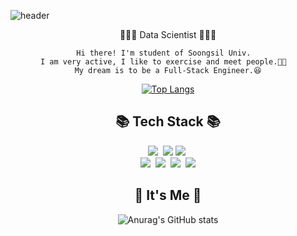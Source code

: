 

![header](https://capsule-render.vercel.app/api?type=cylinder&color=FFA500&width=100%&height=200&descAlign=50&fontAlign=50&section=header&text=Stillssi's Github&fontSize=65&fontColor=2E2E2E&animation=twinkling)  


<div align="center">
👩🏻‍💻 Data Scientist 👩🏻‍💻
    
    Hi there! I'm student of Soongsil Univ.  
    I am very active, I like to exercise and meet people.🦾🥂  
    My dream is to be a Full-Stack Engineer.😆

[![Top Langs](https://github-readme-stats.vercel.app/api/top-langs/?username=stillssi&layout=compact)](https://github.com/anuraghazra/github-readme-stats)
<h2 align="center">📚 Tech Stack 📚</h2>
<p align="center">
  <img src="https://img.shields.io/badge/Python-3766AB?style=flat-square&logo=Python&logoColor=white"/></a>&nbsp
  <img src="https://img.shields.io/badge/react-61DAFB?style=flat-square&logo=react&logoColor=white">
  <img src="https://img.shields.io/badge/Javascript-ffb13b?style=flat-square&logo=javascript&logoColor=white"/></a>&nbsp 
  <br>
  <img src="https://img.shields.io/badge/MySQL-4479A1?style=flat-square&logo=MySql&logoColor=white"/></a>&nbsp 
  <img src="https://img.shields.io/badge/Django-092E20?style=flat-square&logo=Django&logoColor=white"/></a>&nbsp 
  <img src="https://img.shields.io/badge/Node.js-339933?style=flat-square&logo=Node.js&logoColor=white"/></a>&nbsp
  <img src="https://img.shields.io/badge/AWS-232F3E?style=flat-square&logo=Amazon AWS&logoColor=white"/> 
</p>

## 🥨 It's Me 🥨

![Anurag's GitHub stats](https://github-readme-stats.vercel.app/api?username=Stillssi&show_icons=true&theme=radical)

</div>
